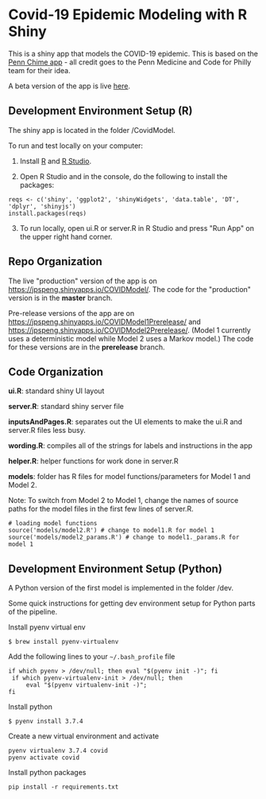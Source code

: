 # Covid-19 Epidemic Modeling with R Shiny
This is a shiny app that models the COVID-19 epidemic. This is based on the <a href="http://penn-chime.phl.io/">Penn Chime app</a> - all credit goes to the Penn Medicine and Code for Philly team for their idea. 

A beta version of the app is live <a href="https://jpspeng.shinyapps.io/COVIDModel/">here</a>.

## Development Environment Setup (R)

The shiny app is located in the folder /CovidModel. 

To run and test locally on your computer: 

1) Install <a href="https://www.r-project.org/">R</a> and <a href="https://rstudio.com/products/rstudio/download/">R Studio</a>.

2) Open R Studio and in the console, do the following to install the packages:
```
reqs <- c('shiny', 'ggplot2', 'shinyWidgets', 'data.table', 'DT', 'dplyr', 'shinyjs')
install.packages(reqs)
```

3) To run locally, open ui.R or server.R in R Studio and press "Run App" on the upper right hand corner.

## Repo Organization 

The live "production" version of the app is on <a href="https://jpspeng.shinyapps.io/COVIDModel/">https://jpspeng.shinyapps.io/COVIDModel/</a>. The code for the "production" version is in the <b>master</b> branch. 

Pre-release versions of the app are on <a href="https://jpspeng.shinyapps.io/COVIDModel/">https://jpspeng.shinyapps.io/COVIDModel1Prerelease/</a> and <a href="https://jpspeng.shinyapps.io/COVIDModel/">https://jpspeng.shinyapps.io/COVIDModel2Prerelease/</a>. (Model 1 currently uses a deterministic model while Model 2 uses a Markov model.) The code for these versions are in the <b>prerelease</b> branch. 

## Code Organization

<b>ui.R</b>: standard shiny UI layout

<b>server.R</b>: standard shiny server file

<b>inputsAndPages.R</b>: separates out the UI elements to make the ui.R and server.R files less busy. 

<b>wording.R</b>: compiles all of the strings for labels and instructions in the app

<b>helper.R</b>: helper functions for work done in server.R 

<b>models</b>: folder has R files for model functions/parameters for Model 1 and Model 2. 

Note: To switch from Model 2 to Model 1, change the names of source paths for the model files in the first few lines of server.R. 

```
# loading model functions
source('models/model2.R') # change to model1.R for model 1
source('models/model2_params.R') # change to model1._params.R for model 1
```

## Development Environment Setup (Python)
A Python version of the first model is implemented in the folder /dev. 

Some quick instructions for getting dev environment setup for Python parts of the pipeline.

Install pyenv virtual env
```
$ brew install pyenv-virtualenv
```

Add the following lines to your `~/.bash_profile` file
```
if which pyenv > /dev/null; then eval "$(pyenv init -)"; fi                                       
 if which pyenv-virtualenv-init > /dev/null; then
     eval "$(pyenv virtualenv-init -)";
fi
```

Install python
```
$ pyenv install 3.7.4
```

Create a new virtual environment and activate
```
pyenv virtualenv 3.7.4 covid
pyenv activate covid
```

Install python packages
```
pip install -r requirements.txt
```
